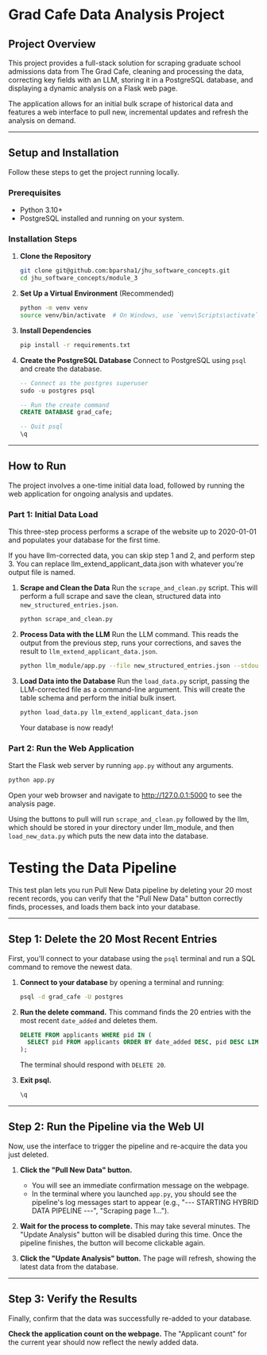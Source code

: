 # Grad Cafe Data Analysis Project

## Project Overview

This project provides a full-stack solution for scraping graduate school admissions data from The Grad Cafe, cleaning and processing the data, correcting key fields with an LLM, storing it in a PostgreSQL database, and displaying a dynamic analysis on a Flask web page.

The application allows for an initial bulk scrape of historical data and features a web interface to pull new, incremental updates and refresh the analysis on demand.

---
## Setup and Installation

Follow these steps to get the project running locally.

### Prerequisites

* Python 3.10+
* PostgreSQL installed and running on your system.

### Installation Steps

1.  **Clone the Repository**
    ```bash
    git clone git@github.com:bparsha1/jhu_software_concepts.git
    cd jhu_software_concepts/module_3
    ```

2.  **Set Up a Virtual Environment** (Recommended)
    ```bash
    python -m venv venv
    source venv/bin/activate  # On Windows, use `venv\Scripts\activate`
    ```

3.  **Install Dependencies**
    ```bash
    pip install -r requirements.txt
    ```

4.  **Create the PostgreSQL Database**
    Connect to PostgreSQL using `psql` and create the database.
    ```sql
    -- Connect as the postgres superuser
    sudo -u postgres psql

    -- Run the create command
    CREATE DATABASE grad_cafe;

    -- Quit psql
    \q
    ```
---
## How to Run

The project involves a one-time initial data load, followed by running the web application for ongoing analysis and updates.

### Part 1: Initial Data Load

This three-step process performs a scrape of the website up to 2020-01-01 and populates your database for the first time.

If you have llm-corrected data, you can skip step 1 and 2, and perform step 3.  You can replace llm_extend_applicant_data.json with whatever you're output file is named.

1.  **Scrape and Clean the Data**
    Run the `scrape_and_clean.py` script. This will perform a full scrape and save the clean, structured data into `new_structured_entries.json`.
    ```bash
    python scrape_and_clean.py
    ```

2.  **Process Data with the LLM**
    Run the LLM command. This reads the output from the previous step, runs your corrections, and saves the result to `llm_extend_applicant_data.json`.
    ```bash
    python llm_module/app.py --file new_structured_entries.json --stdout > llm_extend_applicant_data.json
    ```

3.  **Load Data into the Database**
    Run the `load_data.py` script, passing the LLM-corrected file as a command-line argument. This will create the table schema and perform the initial bulk insert.
    ```bash
    python load_data.py llm_extend_applicant_data.json
    ```
    Your database is now ready!

### Part 2: Run the Web Application

Start the Flask web server by running `app.py` without any arguments.
```bash
python app.py
```

Open your web browser and navigate to http://127.0.0.1:5000 to see the analysis page.

Using the buttons to pull will run `scrape_and_clean.py` followed by the llm, which should be stored in your directory under llm_module, and then `load_new_data.py` which puts the new data into the database.

# Testing the Data Pipeline

This test plan lets you run Pull New Data pipeline by deleting your 20 most recent records, you can verify that the "Pull New Data" button correctly finds, processes, and loads them back into your database.

---
## Step 1: Delete the 20 Most Recent Entries

First, you'll connect to your database using the `psql` terminal and run a SQL command to remove the newest data.

1.  **Connect to your database** by opening a terminal and running:
    ```bash
    psql -d grad_cafe -U postgres
    ```

2.  **Run the delete command.** This command finds the 20 entries with the most recent `date_added` and deletes them.
    ```sql
    DELETE FROM applicants WHERE pid IN (
      SELECT pid FROM applicants ORDER BY date_added DESC, pid DESC LIMIT 20
    );
    ```
    The terminal should respond with `DELETE 20`.

3.  **Exit psql.**
    ```sql
    \q
    ```

---
## Step 2: Run the Pipeline via the Web UI

Now, use the interface to trigger the pipeline and re-acquire the data you just deleted.

1.  **Click the "Pull New Data" button.**
    * You will see an immediate confirmation message on the webpage.
    * In the terminal where you launched `app.py`, you should see the pipeline's log messages start to appear (e.g., "--- STARTING HYBRID DATA PIPELINE ---", "Scraping page 1...").

2.  **Wait for the process to complete.** This may take several minutes. The "Update Analysis" button will be disabled during this time. Once the pipeline finishes, the button will become clickable again.

3.  **Click the "Update Analysis" button.** The page will refresh, showing the latest data from the database.

---
## Step 3: Verify the Results

Finally, confirm that the data was successfully re-added to your database.

**Check the application count on the webpage.** The "Applicant count" for the current year should now reflect the newly added data.